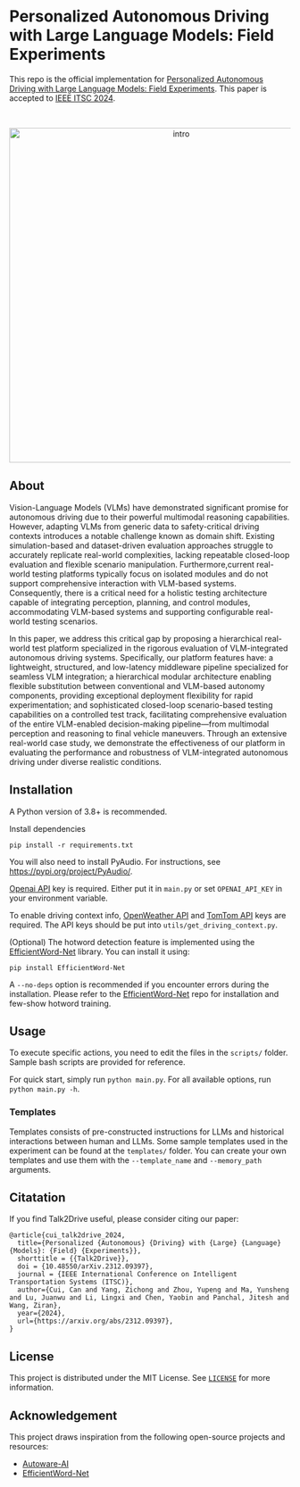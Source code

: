 # Personalized Autonomous Driving with Large Language Models: Field Experiments
This repo is the official implementation for [Personalized Autonomous Driving with Large Language Models: Field Experiments](https://arxiv.org/abs/2312.09397). This paper is accepted to [IEEE ITSC 2024](https://ieee-itsc.org/2024/).

<!-- PROJECT ILLUSTRATIONS -->

<br />
<div align="center">
    <p align="center">
        <img src="/home/yupeng/Documents/VLM_test_platform/structure.png", alt="intro", width="600"/>
    </p>
</div>

## About
Vision-Language Models (VLMs) have demonstrated significant promise for autonomous driving due to their powerful multimodal reasoning capabilities. However, adapting VLMs from generic data to safety-critical driving contexts introduces a notable challenge known as domain shift. Existing simulation-based and dataset-driven evaluation approaches struggle to accurately replicate real-world complexities, lacking repeatable closed-loop evaluation and flexible scenario manipulation. Furthermore,current real-world testing platforms typically focus on isolated modules and do not support comprehensive interaction with VLM-based systems. Consequently, there is a critical need for a holistic testing architecture capable of integrating perception, planning, and control modules, accommodating VLM-based systems and supporting configurable real-world testing scenarios.

In this paper, we address this critical gap by proposing a hierarchical real-world test platform specialized in the rigorous evaluation of VLM-integrated autonomous driving systems. Specifically, our platform features have: a lightweight, structured, and low-latency middleware pipeline specialized for seamless VLM integration; a hierarchical modular architecture enabling flexible substitution between conventional and VLM-based autonomy components, providing exceptional deployment flexibility for rapid experimentation; and sophisticated closed-loop scenario-based testing capabilities on a controlled test track, facilitating comprehensive evaluation of the entire VLM-enabled decision-making pipeline—from multimodal perception and reasoning to final vehicle maneuvers. Through an extensive real-world case study, we demonstrate the effectiveness of our platform in evaluating the performance and robustness of VLM-integrated autonomous driving under diverse realistic conditions. 

## Installation

A Python version of 3.8+ is recommended.

Install dependencies
```
pip install -r requirements.txt
```

You will also need to install PyAudio. For instructions, see https://pypi.org/project/PyAudio/.

[Openai API](https://openai.com/index/openai-api/) key is required. Either put it in `main.py` or set `OPENAI_API_KEY` in your environment variable.

To enable driving context info, [OpenWeather API](https://openweathermap.org/api) and [TomTom API](https://developer.tomtom.com/knowledgebase/platform/articles/how-to-get-an-tomtom-api-key/) keys are required. The API keys should be put into `utils/get_driving_context.py`.

(Optional) The hotword detection feature is implemented using the [EfficientWord-Net](https://github.com/Ant-Brain/EfficientWord-Net) library. You can install it using:
```
pip install EfficientWord-Net
```
A `--no-deps` option is recommended if you encounter errors during the installation. Please refer to the [EfficientWord-Net](https://github.com/Ant-Brain/EfficientWord-Net) repo for installation and few-show hotword training. 

## Usage

To execute specific actions, you need to edit the files in the `scripts/` folder. Sample bash scripts are provided for reference.

For quick start, simply run `python main.py`. For all available options, run  `python main.py -h`.

### Templates

Templates consists of pre-constructed instructions for LLMs and historical interactions between human and LLMs. Some sample templates used in the experiment can be found at the `templates/` folder. You can create your own templates and use them with the `--template_name` and `--memory_path` arguments.

## Citatation

If you find Talk2Drive useful, please consider citing our paper:

```
@article{cui_talk2drive_2024,
  title={Personalized {Autonomous} {Driving} with {Large} {Language} {Models}: {Field} {Experiments}},
  shorttitle = {{Talk2Drive}},
  doi = {10.48550/arXiv.2312.09397},
  journal = {IEEE International Conference on Intelligent Transportation Systems (ITSC)},
  author={Cui, Can and Yang, Zichong and Zhou, Yupeng and Ma, Yunsheng and Lu, Juanwu and Li, Lingxi and Chen, Yaobin and Panchal, Jitesh and Wang, Ziran},
  year={2024},
  url={https://arxiv.org/abs/2312.09397}, 
}
```

## License

This project is distributed under the MIT License. See [`LICENSE`](LICENSE) for more information.

## Acknowledgement

This project draws inspiration from the following open-source projects and resources:

- [Autoware-AI](https://github.com/autowarefoundation/autoware/tree/autoware-ai)
- [EfficientWord-Net](https://github.com/Ant-Brain/EfficientWord-Net)
